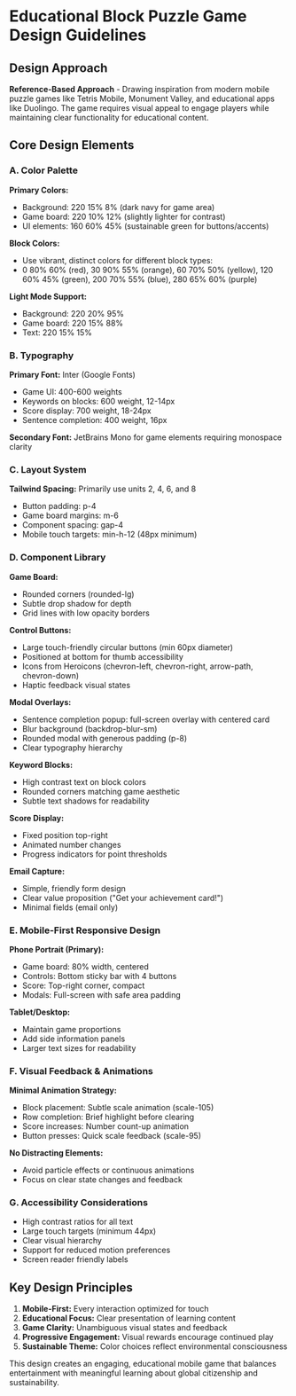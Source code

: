 # Educational Block Puzzle Game Design Guidelines

## Design Approach
**Reference-Based Approach** - Drawing inspiration from modern mobile puzzle games like Tetris Mobile, Monument Valley, and educational apps like Duolingo. The game requires visual appeal to engage players while maintaining clear functionality for educational content.

## Core Design Elements

### A. Color Palette
**Primary Colors:**
- Background: 220 15% 8% (dark navy for game area)
- Game board: 220 10% 12% (slightly lighter for contrast)
- UI elements: 160 60% 45% (sustainable green for buttons/accents)

**Block Colors:**
- Use vibrant, distinct colors for different block types: 
- 0 80% 60% (red), 30 90% 55% (orange), 60 70% 50% (yellow), 120 60% 45% (green), 200 70% 55% (blue), 280 65% 60% (purple)

**Light Mode Support:**
- Background: 220 20% 95%
- Game board: 220 15% 88%
- Text: 220 15% 15%

### B. Typography
**Primary Font:** Inter (Google Fonts)
- Game UI: 400-600 weights
- Keywords on blocks: 600 weight, 12-14px
- Score display: 700 weight, 18-24px
- Sentence completion: 400 weight, 16px

**Secondary Font:** JetBrains Mono for game elements requiring monospace clarity

### C. Layout System
**Tailwind Spacing:** Primarily use units 2, 4, 6, and 8
- Button padding: p-4
- Game board margins: m-6
- Component spacing: gap-4
- Mobile touch targets: min-h-12 (48px minimum)

### D. Component Library

**Game Board:**
- Rounded corners (rounded-lg)
- Subtle drop shadow for depth
- Grid lines with low opacity borders

**Control Buttons:**
- Large touch-friendly circular buttons (min 60px diameter)
- Positioned at bottom for thumb accessibility
- Icons from Heroicons (chevron-left, chevron-right, arrow-path, chevron-down)
- Haptic feedback visual states

**Modal Overlays:**
- Sentence completion popup: full-screen overlay with centered card
- Blur background (backdrop-blur-sm)
- Rounded modal with generous padding (p-8)
- Clear typography hierarchy

**Keyword Blocks:**
- High contrast text on block colors
- Rounded corners matching game aesthetic
- Subtle text shadows for readability

**Score Display:**
- Fixed position top-right
- Animated number changes
- Progress indicators for point thresholds

**Email Capture:**
- Simple, friendly form design
- Clear value proposition ("Get your achievement card!")
- Minimal fields (email only)

### E. Mobile-First Responsive Design

**Phone Portrait (Primary):**
- Game board: 80% width, centered
- Controls: Bottom sticky bar with 4 buttons
- Score: Top-right corner, compact
- Modals: Full-screen with safe area padding

**Tablet/Desktop:**
- Maintain game proportions
- Add side information panels
- Larger text sizes for readability

### F. Visual Feedback & Animations
**Minimal Animation Strategy:**
- Block placement: Subtle scale animation (scale-105)
- Row completion: Brief highlight before clearing
- Score increases: Number count-up animation
- Button presses: Quick scale feedback (scale-95)

**No Distracting Elements:**
- Avoid particle effects or continuous animations
- Focus on clear state changes and feedback

### G. Accessibility Considerations
- High contrast ratios for all text
- Large touch targets (minimum 44px)
- Clear visual hierarchy
- Support for reduced motion preferences
- Screen reader friendly labels

## Key Design Principles
1. **Mobile-First:** Every interaction optimized for touch
2. **Educational Focus:** Clear presentation of learning content
3. **Game Clarity:** Unambiguous visual states and feedback
4. **Progressive Engagement:** Visual rewards encourage continued play
5. **Sustainable Theme:** Color choices reflect environmental consciousness

This design creates an engaging, educational mobile game that balances entertainment with meaningful learning about global citizenship and sustainability.